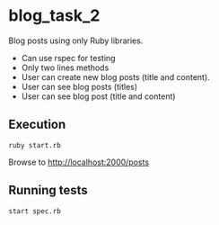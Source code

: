 blog_task_2
===========

Blog posts using only Ruby libraries.

* Can use rspec for testing
* Only two lines methods
* User can create new blog posts (title and content).
* User can see blog posts (titles)
* User can see blog post (title and content)

Execution
----------

    ruby start.rb

Browse to [http://localhost:2000/posts](http://localhost:2000/posts)

Running tests
-------------

    start spec.rb
